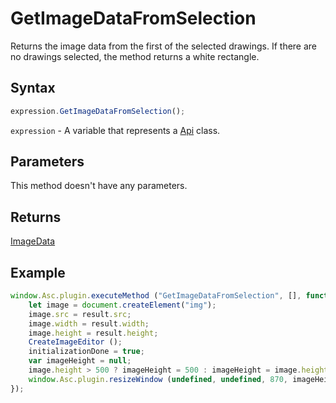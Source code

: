 # GetImageDataFromSelection

Returns the image data from the first of the selected drawings. If there are no drawings selected, the method returns a white rectangle.

## Syntax

```javascript
expression.GetImageDataFromSelection();
```

`expression` - A variable that represents a [Api](../Api.md) class.

## Parameters

This method doesn't have any parameters.

## Returns

[ImageData](../../Enumeration/ImageData.md)

## Example

```javascript editor-xlsx
window.Asc.plugin.executeMethod ("GetImageDataFromSelection", [], function (result) {
    let image = document.createElement("img");
    image.src = result.src;
    image.width = result.width;
    image.height = result.height;
    CreateImageEditor ();
    initializationDone = true;
    var imageHeight = null;
    image.height > 500 ? imageHeight = 500 : imageHeight = image.height;
    window.Asc.plugin.resizeWindow (undefined, undefined, 870, imageHeight + 300, 0, 0);
});
```
